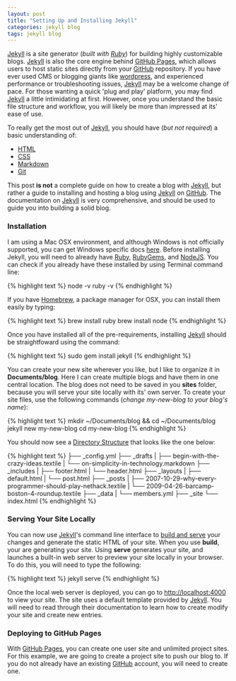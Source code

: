 ```yaml
---
layout: post
title: "Setting Up and Installing Jekyll"
categories: jekyll blog
tags: jekyll blog
---
```

[Jekyll][jekyll] is a site generator (*built with [Ruby](https://www.ruby-lang.org/en/)*) for building highly customizable blogs.  [Jekyll][jekyll] is also the core engine behind [GitHub Pages][GitHub Pages], which allows users to host static sites directly from your [GitHub](https://github.com/) repository.  If you have ever used CMS or blogging giants like [wordpress](https://wordpress.com/), and experienced performance or troubleshooting issues, [Jekyll][jekyll] may be a welcome change of pace.  For those wanting a quick 'plug and play' platform, you may find [Jekyll][jekyll] a little intimidating at first.  However, once you understand the basic file structure and workflow, you will likely be more than impressed at its' ease of use.

To really get the most out of [Jekyll][jekyll], you should have (*but not required*) a basic understanding of:

- [HTML](http://www.w3schools.com/html/)
- [CSS](http://www.w3schools.com/css/)
- [Markdown](http://daringfireball.net/projects/markdown/)
- [Git](http://git-scm.com/)

This post **is not** a complete guide on how to create a blog with [Jekyll][jekyll], but rather a guide to installing and hosting a blog using [Jekyll][jekyll] on [GitHub][GitHub Pages].  The documentation on [Jekyll][jekyll] is very comprehensive, and should be used to guide you into building a solid blog. 

### Installation
I am using a Mac OSX environment, and although Windows is not officially supported, you can get Windows specific docs [here](http://jekyllrb.com/docs/windows/#installation).  Before installing Jekyll, you will need to already have [Ruby](https://www.ruby-lang.org/en/downloads/), [RubyGems](http://rubygems.org/pages/download), and [NodeJS](http://nodejs.org/).  You can check if you already have these installed by using Terminal command line:

{% highlight text %}
node -v
ruby -v
{% endhighlight %}

If you have [Homebrew](http://brew.sh/), a package manager for OSX, you can install them easily by typing:

{% highlight text %}
brew install ruby
brew install node
{% endhighlight %}

Once you have installed all of the pre-requirements, installing [Jekyll][jekyll] should be straightfoward using the command:

{% highlight text %}
sudo gem install jekyll
{% endhighlight %}

You can create your new site wherever you like, but I like to organize it in **Documents/blog**.  Here I can create multiple blogs and have them in one central location.  The blog does not need to be saved in you **sites** folder, because you will serve your site locally with its' own server.  To create your site files, use the following commands (*change my-new-blog to your blog's name*):

{% highlight text %}
mkdir ~/Documents/blog && cd ~/Documents/blog
jekyll new my-new-blog
cd my-new-blog
{% endhighlight %}

You should now see a [Directory Structure](http://jekyllrb.com/docs/structure/) that looks like the one below:

{% highlight text %}
├── _config.yml
├── _drafts
|   ├── begin-with-the-crazy-ideas.textile
|   └── on-simplicity-in-technology.markdown
├── _includes
|   ├── footer.html
|   └── header.html
├── _layouts
|   ├── default.html
|   └── post.html
├── _posts
|   ├── 2007-10-29-why-every-programmer-should-play-nethack.textile
|   └── 2009-04-26-barcamp-boston-4-roundup.textile
├── _data
|   └── members.yml
├── _site
└── index.html
{% endhighlight %}

### Serving Your Site Locally
You can now use [Jekyll][jekyll]'s command line interface to [build and serve](http://jekyllrb.com/docs/usage/) your changes and generate the static HTML of your site.  When you use **build**, your are generating your site.  Using **serve** generates your site, and launches a built-in web server to preview your site locally in your browser.  To do this, you will need to type the following:

{% highlight text %}
jekyll serve
{% endhighlight %}

Once the local web server is deployed, you can go to [http://localhost:4000](http://localhost:4000) to view your site.  The site uses a default template provided by [Jekyll](jekyll).  You will need to read through their documentation to learn how to create modify your site and create new entries.

### Deploying to GitHub Pages
With [GitHub Pages][GitHub Pages], you can create one user site and unlimited project sites.  For this example, we are going to create a project site to push our blog to.  If you do not already have an existing [GitHub](https://github.com/) account, you will need to create one.

[jekyll]: http://jekyllrb.com
[GitHub Pages]: https://pages.github.com/
